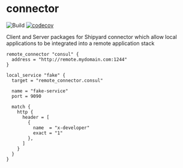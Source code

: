 # connector
![Build](https://github.com/shipyard-run/connector/workflows/Build/badge.svg)
[![codecov](https://codecov.io/gh/shipyard-run/connector/branch/master/graph/badge.svg)](https://codecov.io/gh/shipyard-run/connector)

Client and Server packages for Shipyard connector which allow local applications to be integrated into a remote application stack

```
remote_connector "consul" {
  address = "http://remote.mydomain.com:1244"
}
```

```
local_service "fake" {
  target = "remote_connector.consul"

  name = "fake-service"
  port = 9090

  match {
    http {
      header = [
        {
          name  = "x-developer"
          exact = "1"
        },
      ]
    }
  }
}
```
